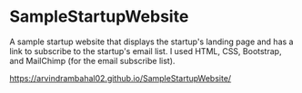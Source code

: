 # SampleStartupWebsite
A sample startup website that displays the startup's landing page and has a link to subscribe to the startup's email list.  I used HTML, CSS, Bootstrap, and MailChimp (for the email subscribe list).

https://arvindrambahal02.github.io/SampleStartupWebsite/
